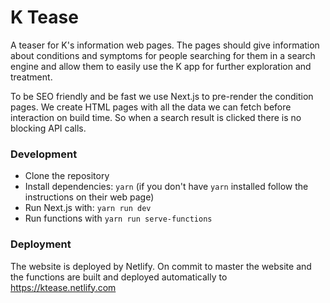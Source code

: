 # K Tease

A teaser for K's information web pages. The pages should give information about conditions and symptoms for people searching for them in a search engine and allow them to easily use the K app for further exploration and treatment.

To be SEO friendly and be fast we use Next.js to pre-render the condition pages. We create HTML pages with all the data we can fetch before interaction on build time. So when a search result is clicked there is no blocking API calls.

### Development

- Clone the repository
- Install dependencies: `yarn` (if you don't have `yarn` installed follow the instructions on their web page)
- Run Next.js with: `yarn run dev`
- Run functions with `yarn run serve-functions`

### Deployment

The website is deployed by Netlify. On commit to master the website and the functions are built and deployed automatically to https://ktease.netlify.com
